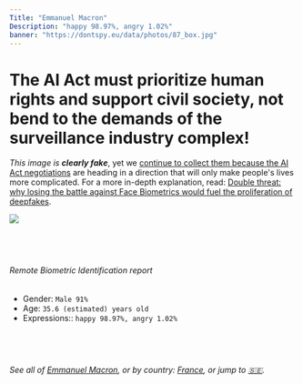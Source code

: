 ```yaml
---
Title: "Emmanuel Macron"
Description: "happy 98.97%, angry 1.02%"
banner: "https://dontspy.eu/data/photos/87_box.jpg"
---
```


# The AI Act must prioritize human rights and support civil society, not bend to the demands of the surveillance industry complex!

<link rel="stylesheet" type="text/css" href="/css/blog.css" />

<div class="is-fake" >

_This image is **clearly fake**_, yet we [continue to collect them because the AI Act negotiations](/blog/why-deepfake/) are heading in a direction that will only make people's lives more complicated. For a more in-depth explanation, read: [Double threat: why losing the battle against Face Biometrics would fuel the proliferation of deepfakes](/blog/the-dual-threat-how-losing-the-biometric-battle-fuels-deepfake-proliferation/).


</div>

<!-- <img src="https://dontspy.eu/data/photos/54_box.jpg" /> -->
<img src="https://dontspy.eu/data/photos/87_box.jpg" />

## <br>

###### Remote Biometric Identification report

* <span class="label">Gender:</span> `Male 91%`
* <span class="label">Age:</span> `35.6 (estimated) years old`
* <span class="label">Expressions::</span> `happy 98.97%, angry 1.02%`

## <br>

###### See all of [Emmanuel Macron](/policymaker#Emmanuel%20Macron), or by country: [France](/country#France), or jump to [🇸🇪](/x/73).

## <br>
